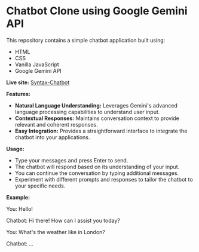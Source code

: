 # Chatbot Clone using Google Gemini API

This repository contains a simple chatbot application built using:

- HTML
- CSS
- Vanilla JavaScript
- Google Gemini API

**Live site:**
[Syntax-Chatbot](https://oluwa-laughter.github.io/syntax-chat-bot/)

**Features:**

- **Natural Language Understanding:** Leverages Gemini's advanced language processing capabilities to understand user input.
- **Contextual Responses:** Maintains conversation context to provide relevant and coherent responses.
- **Easy Integration:** Provides a straightforward interface to integrate the chatbot into your applications.

**Usage:**

- Type your messages and press Enter to send.
- The chatbot will respond based on its understanding of your input.
- You can continue the conversation by typing additional messages.
- Experiment with different prompts and responses to tailor the chatbot to your specific needs.

**Example:**

<p>You: Hello!</p>
<p>Chatbot: Hi there! How can I assist you today?</p>
<p>You: What's the weather like in London?</p>
<p>Chatbot: ...</p>
